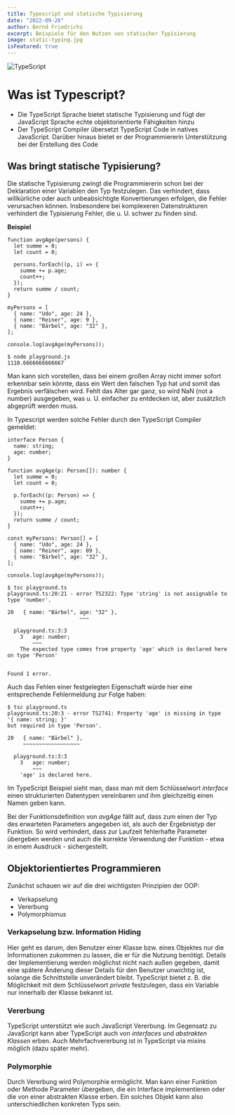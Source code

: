 ```yaml
---
title: Typescript und statische Typisierung
date: "2022-09-26"
author: Bernd Friedrichs
excerpt: Beispiele für den Nutzen von statischer Typisierung
image: static-typing.jpg
isFeatured: true
---
```


![TypeScript](/images/posts/typescript/static-typing.jpg "TypeScript Logo")

# Was ist Typescript?

- Die TypeScript Sprache bietet statische Typisierung und fügt der JavaScript Sprache echte objektorientierte Fähigkeiten hinzu
- Der TypeScript Compiler übersetzt TypeScript Code in natives JavaScript. Darüber hinaus bietet er der Programmiererin Unterstützung bei der Erstellung des Code

## Was bringt statische Typisierung?

Die statische Typisierung zwingt die Programmiererin schon bei der Deklaration einer Variablen den Typ festzulegen. Das verhindert, dass willkürliche oder auch unbeabsichtigte Konvertierungen erfolgen, die Fehler verursachen können.
Insbesondere bei komplexeren Datenstrukturen verhindert die Typisierung Fehler, die u. U. schwer zu finden sind.

**Beispiel**

```
function avgAge(persons) {
  let summe = 0;
  let count = 0;

  persons.forEach((p, i) => {
    summe += p.age;
    count++;
  });
  return summe / count;
}

myPersons = [
  { name: "Udo", age: 24 },
  { name: "Reiner", age: 9 },
  { name: "Bärbel", age: "32" },
];

console.log(avgAge(myPersons));

$ node playground.js
1110.6666666666667
```

Man kann sich vorstellen, dass bei einem großen Array nicht immer sofort erkennbar sein könnte, dass ein Wert den falschen Typ hat und somit das Ergebnis verfälschen wird. Fehlt das Alter gar ganz, so wird NaN (not a number) ausgegeben, was u. U. einfacher zu entdecken ist, aber zusätzlich abgeprüft werden muss.

In Typescript werden solche Fehler durch den TypeScript Compiler gemeldet:

```
interface Person {
  name: string;
  age: number;
}

function avgAge(p: Person[]): number {
  let summe = 0;
  let count = 0;

  p.forEach((p: Person) => {
    summe += p.age;
    count++;
  });
  return summe / count;
}

const myPersons: Person[] = [
  { name: "Udo", age: 24 },
  { name: "Reiner", age: 09 },
  { name: "Bärbel", age: "32" },
];

console.log(avgAge(myPersons));

$ tsc playground.ts
playground.ts:20:21 - error TS2322: Type 'string' is not assignable to type 'number'.

20   { name: "Bärbel", age: "32" },
                       ~~~

  playground.ts:3:3
    3   age: number;
        ~~~
    The expected type comes from property 'age' which is declared here on type 'Person'


Found 1 error.
```

Auch das Fehlen einer festgelegten Eigenschaft würde hier eine entsprechende Fehlermeldung zur Folge haben:

```
$ tsc playground.ts
playground.ts:20:3 - error TS2741: Property 'age' is missing in type '{ name: string; }'
but required in type 'Person'.

20   { name: "Bärbel" },
     ~~~~~~~~~~~~~~~~~~

  playground.ts:3:3
    3   age: number;
        ~~~
    'age' is declared here.

```

Im TypeScript Beispiel sieht man, dass man mit dem Schlüsselwort _interface_ einen strukturierten Datentypen vereinbaren und ihm gleichzeitig einen Namen geben kann.

Bei der Funktionsdefinition von _avgAge_ fällt auf, dass zum einen der Typ des erwarteten Parameters angegeben ist, als auch der Ergebnistyp der Funktion. So wird verhindert, dass zur Laufzeit fehlerhafte Parameter übergeben werden und auch die korrekte Verwendung der Funktion - etwa in einem Ausdruck - sichergestellt.

## Objektorientiertes Programmieren

Zunächst schauen wir auf die drei wichtigsten Prinzipien der OOP:

- Verkapselung
- Vererbung
- Polymorphismus

### Verkapselung bzw. Information Hiding

Hier geht es darum, den Benutzer einer Klasse bzw. eines Objektes
nur die Informationen zukommen zu lassen, die er für die Nutzung benötigt. Details der Implementierung werden möglichst nicht nach außen gegeben, damit eine spätere Änderung dieser Details für den Benutzer unwichtig ist, solange die Schnittstelle unverändert bleibt. TypeScript bietet z. B. die Möglichkeit mit dem Schlüsselwort _private_ festzulegen, dass ein Variable nur innerhalb der Klasse bekannt ist.

### Vererbung

TypeScript unterstützt wie auch JavaScript Vererbung. Im Gegensatz zu JavaScript kann aber TypeScript auch von _interfaces_ und _abstrakten Klassen_ erben. Auch Mehrfachvererbung ist in TypeScript via mixins möglich (dazu später mehr).

### Polymorphie

Durch Vererbung wird Polymorphie ermöglicht. Man kann einer Funktion oder Methode Parameter übergeben, die ein Interface implementieren oder die von einer abstrakten Klasse erben. Ein solches Objekt kann also unterschiedlichen konkreten Typs sein.

